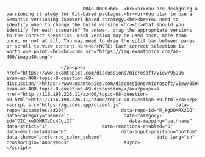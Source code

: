 <p class="card-text">
							
								DRAG DROP<br> -<br><br>You are designing a versioning strategy for Git-based packages.<br><br>You plan to use a Semantic Versioning (SemVer)-based strategy.<br><br>You need to identify when to change the build version.<br><br>What should you identify for each scenario? To answer, drag the appropriate versions to the correct scenarios. Each version may be used once, more than once, or not at all. You may need to drag the split bar between panes or scroll to view content.<br><br>NOTE: Each correct selection is worth one point.<br><br><img src="https://img.examtopics.com/az-400/image40.png">
							
						</p><p><a href="https://www.examtopics.com/discussions/microsoft/view/95996-exam-az-400-topic-8-question-69-discussion/">https://www.examtopics.com/discussions/microsoft/view/95996-exam-az-400-topic-8-question-69-discussion/</a></p><p><a href="http://116.198.226.11/az400/topic-08-question-69.html">http://116.198.226.11/az400/topic-08-question-69.html</a></p><script src="https://giscus.app/client.js"                    data-repo="azsamples/az204"                    data-repo-id="R_kgDOMRXzDQ"                    data-category="General"                    data-category-id="DIC_kwDOMRXzDc4Cgi27"                    data-mapping="pathname"                    data-strict="1"                    data-reactions-enabled="0"                    data-emit-metadata="0"                    data-input-position="bottom"                    data-theme="preferred_color_scheme"                    data-lang="en"                    crossorigin="anonymous"                    async>                    </script>